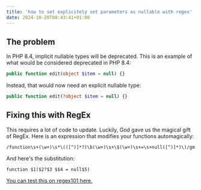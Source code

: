 ```yaml
---
title: 'how to set explicitely set parameters as nullable with regex'
date: 2024-10-28T08:43:41+01:00
---
```


## The problem
In PHP 8.4, implicit nullable types will be deprecated. This is an example of what would be considered deprecated in PHP 8.4:

```php
public function edit(object $item = null) {}
```

Instead, that would now need an explicit nullable type:

```php
public function edit(?object $item = null) {}
```

## Fixing this with RegEx
This requires a lot of code to update. Luckily, God gave us the magical gift of RegEx. Here is an expression that modifies your functions automagically:

```regex
/function\s+(\w+)\s*\(([^)]*?)\b(\w+)\s+\$(\w+)\s+=\s+null([^)]*)\)/gm
```

And here's the substitution:

```regex
function $1($2?$3 $$4 = null$5)
```

[You can test this on regex101 here.](https://regex101.com/r/yUloYb/1)
